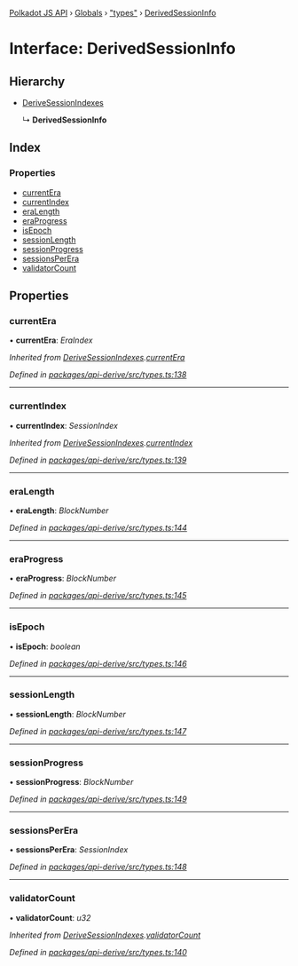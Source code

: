 [Polkadot JS API](../README.md) › [Globals](../globals.md) › ["types"](../modules/_types_.md) › [DerivedSessionInfo](_types_.derivedsessioninfo.md)

# Interface: DerivedSessionInfo

## Hierarchy

* [DeriveSessionIndexes](_types_.derivesessionindexes.md)

  ↳ **DerivedSessionInfo**

## Index

### Properties

* [currentEra](_types_.derivedsessioninfo.md#currentera)
* [currentIndex](_types_.derivedsessioninfo.md#currentindex)
* [eraLength](_types_.derivedsessioninfo.md#eralength)
* [eraProgress](_types_.derivedsessioninfo.md#eraprogress)
* [isEpoch](_types_.derivedsessioninfo.md#isepoch)
* [sessionLength](_types_.derivedsessioninfo.md#sessionlength)
* [sessionProgress](_types_.derivedsessioninfo.md#sessionprogress)
* [sessionsPerEra](_types_.derivedsessioninfo.md#sessionsperera)
* [validatorCount](_types_.derivedsessioninfo.md#validatorcount)

## Properties

###  currentEra

• **currentEra**: *EraIndex*

*Inherited from [DeriveSessionIndexes](_types_.derivesessionindexes.md).[currentEra](_types_.derivesessionindexes.md#currentera)*

*Defined in [packages/api-derive/src/types.ts:138](https://github.com/polkadot-js/api/blob/8fb64f77cd/packages/api-derive/src/types.ts#L138)*

___

###  currentIndex

• **currentIndex**: *SessionIndex*

*Inherited from [DeriveSessionIndexes](_types_.derivesessionindexes.md).[currentIndex](_types_.derivesessionindexes.md#currentindex)*

*Defined in [packages/api-derive/src/types.ts:139](https://github.com/polkadot-js/api/blob/8fb64f77cd/packages/api-derive/src/types.ts#L139)*

___

###  eraLength

• **eraLength**: *BlockNumber*

*Defined in [packages/api-derive/src/types.ts:144](https://github.com/polkadot-js/api/blob/8fb64f77cd/packages/api-derive/src/types.ts#L144)*

___

###  eraProgress

• **eraProgress**: *BlockNumber*

*Defined in [packages/api-derive/src/types.ts:145](https://github.com/polkadot-js/api/blob/8fb64f77cd/packages/api-derive/src/types.ts#L145)*

___

###  isEpoch

• **isEpoch**: *boolean*

*Defined in [packages/api-derive/src/types.ts:146](https://github.com/polkadot-js/api/blob/8fb64f77cd/packages/api-derive/src/types.ts#L146)*

___

###  sessionLength

• **sessionLength**: *BlockNumber*

*Defined in [packages/api-derive/src/types.ts:147](https://github.com/polkadot-js/api/blob/8fb64f77cd/packages/api-derive/src/types.ts#L147)*

___

###  sessionProgress

• **sessionProgress**: *BlockNumber*

*Defined in [packages/api-derive/src/types.ts:149](https://github.com/polkadot-js/api/blob/8fb64f77cd/packages/api-derive/src/types.ts#L149)*

___

###  sessionsPerEra

• **sessionsPerEra**: *SessionIndex*

*Defined in [packages/api-derive/src/types.ts:148](https://github.com/polkadot-js/api/blob/8fb64f77cd/packages/api-derive/src/types.ts#L148)*

___

###  validatorCount

• **validatorCount**: *u32*

*Inherited from [DeriveSessionIndexes](_types_.derivesessionindexes.md).[validatorCount](_types_.derivesessionindexes.md#validatorcount)*

*Defined in [packages/api-derive/src/types.ts:140](https://github.com/polkadot-js/api/blob/8fb64f77cd/packages/api-derive/src/types.ts#L140)*
